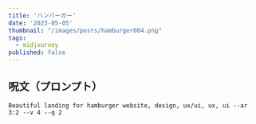 ```yaml
---
title: 'ハンバーガー'
date: '2023-05-05'
thumbnail: "/images/posts/hamburger004.png"
tags:
  - midjourney
published: false
---
```


## 呪文（プロンプト）
```
Beautiful landing for hamburger website, design, ux/ui, ux, ui --ar 3:2 --v 4 --q 2
```